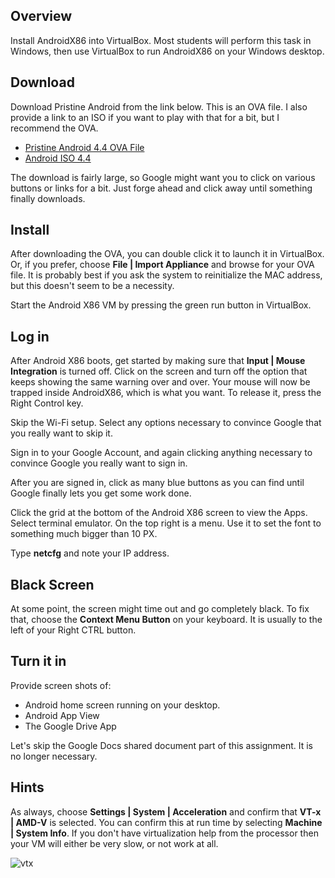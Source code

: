 ## Overview

Install AndroidX86 into VirtualBox. Most students will perform this task in Windows, then use VirtualBox to run AndroidX86 on your Windows desktop.

## Download
Download Pristine Android from the link below. This is an OVA file. I also provide a link to an ISO if you want to play with that for a bit, but I recommend the OVA.

- [Pristine Android 4.4 OVA File][pa]
- [Android ISO 4.4][ai]

[pa]:https://drive.google.com/file/d/0B25UTAlOfPRGVC1BSGpIc25LT3c/view?usp=sharing
[ai]:https://drive.google.com/file/d/0B25UTAlOfPRGRjRtUlVOczVWNHc/view?usp=sharing

The download is fairly large, so Google might want you to click on various buttons or links for a bit. Just forge ahead and click away until something finally downloads.

## Install

After downloading the OVA, you can double click it to launch it in VirtualBox. Or, if you prefer, choose **File | Import Appliance** and browse for your OVA file. It is probably best if you ask the system to reinitialize the MAC address, but this doesn't seem to be a necessity.

Start the Android X86 VM by pressing the green run button in VirtualBox.

## Log in

After Android X86 boots, get started by making sure that **Input | Mouse Integration** is turned off. Click on the screen and turn off the option that keeps showing the same warning over and over. Your mouse will now be trapped inside AndroidX86, which is what you want. To release it, press the Right Control key.

Skip the Wi-Fi setup. Select any options necessary to convince Google that you really want to skip it.

Sign in to your Google Account, and again clicking anything necessary to convince Google you really want to sign in.

After you are signed in, click as many blue buttons as you can find until Google finally lets you get some work done.

Click the grid at the bottom of the Android X86 screen to view the Apps. Select terminal emulator. On the top right is a menu. Use it to set the font to something much bigger than 10 PX.

Type **netcfg** and note your IP address.

## Black Screen

At some point, the screen might time out and go completely black. To fix that, choose the **Context Menu Button** on your keyboard. It is usually to the left of your Right CTRL button.

## Turn it in

Provide screen shots of:

- Android home screen running on your desktop.
- Android App View
- The Google Drive App

Let's skip the Google Docs shared document part of this assignment. It is no longer necessary.

## Hints

As always, choose **Settings | System | Acceleration** and confirm that **VT-x | AMD-V** is selected. You can confirm this at run time by selecting **Machine | System Info**. If you don't have virtualization help from the processor then your VM will either be very slow, or not work at all.

![vtx](https://s3.amazonaws.com/bucket01.elvenware.com/images/VirtualBoxVtxInfoAndroid.png)
